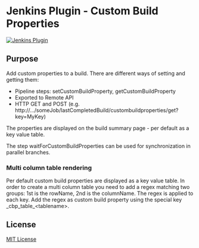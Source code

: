 # Jenkins Plugin - Custom Build Properties

[![Jenkins Plugin](https://img.shields.io/jenkins/plugin/v/custom-build-properties.svg)](https://plugins.jenkins.io/custom-build-properties)

## Purpose

Add custom properties to a build.
There are different ways of setting and getting them:
* Pipeline steps: setCustomBuildProperty, getCustomBuildProperty
* Exported to Remote API
* HTTP GET and POST (e.g. http://.../someJob/lastCompletedBuild/custombuildproperties/get?key=MyKey)

The properties are displayed on the build summary page - per default as a key value table.

The step waitForCustomBuildProperties can be used for synchronization in parallel branches.

### Multi column table rendering

Per default custom build properties are displayed as a key value table. In order to create a multi column table you need to add a regex matching two groups: 1st is the rowName, 2nd is the columnName. The regex is applied to each key. Add the regex as custom build property using the special key \_cbp_table\_\<tablename\>.

## License
[MIT License](http://opensource.org/licenses/MIT)

